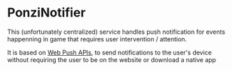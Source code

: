 # PonziNotifier

This (unfortunately centralized) service handles push notification for events happenning in game that requires user intervention / attention.

It is based on [Web Push APIs](https://web.dev/articles/push-notifications-overview#send), to send notifications to the user's device without requiring the user to be on the website or download a native app
